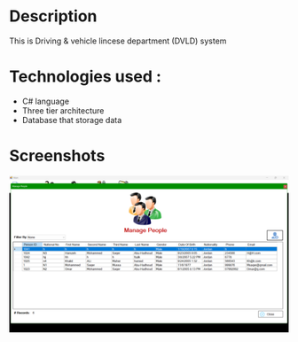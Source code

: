 # Description 
 This is Driving & vehicle lincese department (DVLD) system 

# Technologies used :
- C# language
- Three tier architecture 
- Database that storage data 
# Screenshots 
![Screenshot](https://github.com/Mahmoud9ui8/DVLD/blob/main/Screenshot%20(23).png)
